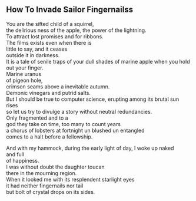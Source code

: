 How To Invade Sailor Fingernailss
---------------------------------
You are the sifted child of a squirrel,  
the delirious ness of the apple, the power of the lightning.  
To attract lost promises and for ribbons.  
The films exists even when there is  
little to say, and it ceases  
outside it in darkness.  
It is a tale of senile traps of your dull shades of marine apple when you hold out your finger.  
Marine uranus  
of pigeon hole,  
crimson seams above a inevitable autumn.  
Demonic vinegars and putrid salts.  
But I should be true to computer science, erupting among its brutal sun rises  
so let us try to divulge a story without neutral redundancies.  
Only fragmented and to a  
god they take on time, too many to count years  
a chorus of lobsters at fortnight un blushed un entangled  
comes to a halt before a fellowship.  
  
And with my hammock, during the early light of day, I woke up naked  
and full  
of happiness.  
I was without doubt the daughter toucan  
there in the mourning region.  
When it looked me with its resplendent starlight eyes  
it had neither fingernails nor tail  
but bolt of crystal drops on its sides.  
